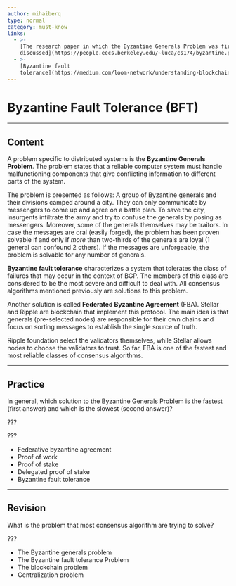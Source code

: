 ```yaml
---
author: mihaiberq
type: normal
category: must-know
links:
  - >-
    [The research paper in which the Byzantine Generals Problem was first
    discussed](https://people.eecs.berkeley.edu/~luca/cs174/byzantine.pdf){article}
  - >-
    [Byzantine fault
    tolerance](https://medium.com/loom-network/understanding-blockchain-fundamentals-part-1-byzantine-fault-tolerance-245f46fe8419){article}
---
```


# Byzantine Fault Tolerance (BFT)


---

## Content

A problem specific to distributed systems is the **Byzantine Generals Problem**. The problem states that a reliable computer system must handle malfunctioning components that give conflicting information to different parts of the system.

The problem is presented as follows: 
A group of Byzantine generals and their divisions camped around a city. They can only communicate by messengers to come up and agree on a battle plan. To save the city, insurgents infiltrate the army and try to confuse the generals by posing as messengers. Moreover, some of the generals themselves may be traitors. In case the messages are oral (easily forged), the problem has been proven solvable if and only if *more* than two-thirds of the generals are loyal (1 general can confound 2 others). If the messages are unforgeable, the problem is solvable for any number of generals.

**Byzantine fault tolerance** characterizes a system that tolerates the class of failures that may occur in the context of BGP. The members of this class are considered to be the most severe and difficult to deal with. All consensus algorithms mentioned previously are solutions to this problem.

Another solution is called **Federated Byzantine Agreement** (FBA). Stellar and Ripple are blockchain that implement this protocol. The main idea is that generals (pre-selected nodes) are responsible for their own chains and focus on sorting messages to establish the single source of truth.

Ripple foundation select the validators themselves, while Stellar allows nodes to choose the validators to trust. So far, FBA is one of the fastest and most reliable classes of consensus algorithms.


---

## Practice

In general, which solution to the Byzantine Generals Problem is the fastest (first answer) and which is the slowest (second answer)?

???

???

- Federative byzantine agreement
- Proof of work
- Proof of stake
- Delegated proof of stake
- Byzantine fault tolerance


---

## Revision

What is the problem that most consensus algorithm are trying to solve?

???

- The Byzantine generals problem
- The Byzantine fault tolerance Problem
- The blockchain problem
- Centralization problem
 
